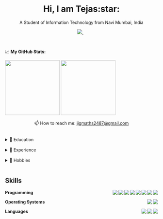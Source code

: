 <h1 align='center'>
 Hi, I am Tejas:star:
</h1>

<p align='center'>
A Student of Information Technology from Navi Mumbai, India
</p>



<p align='center'>
  
  <a href="https://www.linkedin.com/in/tejas-jagdale-02b930217/">
    <img src="https://img.shields.io/badge/linkedin-%230077B5.svg?&style=for-the-badge&logo=linkedin&logoColor=white" />
  </a>&nbsp;&nbsp;
</p>
<br>


📈 **My GitHub Stats:**

<p>
  <img height="180em" src="https://github-readme-stats.vercel.app/api?username=Tejasjagdale&show_icons=true&hide_border=true&&count_private=true&include_all_commits=true" />
  <img height="180em" src="https://github-readme-stats.vercel.app/api/top-langs/?username=Tejasjagdale&exclude_repo=KNN-Image-Classification&show_icons=true&hide_border=true&layout=compact&langs_count=8"/>
</p>



<p align='center'>
  📫 How to reach me: <a href='mailto:jigmaths2487@gmail.com'>jigmaths2487@gmail.com</a>
</p>
<br>
<details>
  <summary>📃 Education</summary>


- ⭐ **High School**\
📘 2007 - 2017\
📍 St. Mary's Multipurpose High School, Vashi, Navi Mumbai
  
 - ⭐ **Junior College**\
👨‍🔬2017 - 2019\
📍 S.S Junior College, Seawoods, Navi Mumbai

- ⭐ **IT Engineering**\
👨‍🎓 2019 - 2023\
📍 Fr. Conceicao Rodrigues Institute of Technology, Vashi, Navi Mumbai
  
</details>
<br>

<details>
  <summary>📃 Experience</summary><br>
 


<img align="right" src="https://img.shields.io/badge/PHP-777BB4?logo=php&logoColor=white" />
<img align="right" src="https://img.shields.io/badge/JavaScript-F7DF1a?logo=JavaScript&logoColor=white" />
<img align="right" src="https://img.shields.io/badge/CSS-1572B6?logo=CSS3&logoColor=white" />
<img align="right" src="https://img.shields.io/badge/HTML 5-E34F26?logo=HTML5&logoColor=white" />


- 👨‍💻 **Internship**\
📆 August 2021\
📍 **The Sparks Foundation** - Navi Mumbai, India
 <br>
<img align="right" src="https://img.shields.io/badge/Reliance Jio-E34F26?logo=Reliance Industries Limited&logoColor=white" />
<img align="right" src="https://img.shields.io/badge/ReactJS-61DAFB?logo=React&logoColor=white" />
<img align="right" src="https://img.shields.io/badge/JavaScript-F7DF1a?logo=JavaScript&logoColor=white" />
<img align="right" src="https://img.shields.io/badge/CSS-1572B6?logo=CSS3&logoColor=white" />
<img align="right" src="https://img.shields.io/badge/HTML 5-E34F26?logo=HTML5&logoColor=white" />
 
 
- 👨‍💻 **Internship**\
📆 August 2021 - October 2021\
📍 **Reliance Jio** - Navi Mumbai, India

 <br>
<img align="right" src="https://img.shields.io/badge/Teams-6264A7?logo=Microsoft Teams&logoColor=white" />

- 👨‍💻 **Meeting Co-ordinator**\
📍 **The Computer Society Of India, FCRIT-IT** - Navi Mumbai, India

</details>

<br>
<details>
  <summary>📃 Hobbies</summary>
<br>

-  **Cycling**
-  **Trekking**
-  **Sports**
-  **Reading**
-  **Anime**
-  **Podcasts and GK**
-  **Music**
</details>

<br>
<p>
 
<h2>Skills</h2>

<img align="right" src="https://img.shields.io/badge/Node.js-339933?logo=Node.js&logoColor=white" />
<img align="right" src="https://img.shields.io/badge/Python-3776AB?logo=python&logoColor=white" />
<img align="right" src="https://img.shields.io/badge/C++-00599C?logo=c%2B%2B&logoColor=white" />
<img align="right" src="https://img.shields.io/badge/C-A8B9CC?logo=c&logoColor=white" />
<img align="right" src="https://img.shields.io/badge/CSS-1572B6?logo=CSS3&logoColor=white" />
<img align="right" src="https://img.shields.io/badge/HTML 5-E34F26?logo=HTML5&logoColor=white" />
<img align="right" src="https://img.shields.io/badge/ReactJS-61DAFB?logo=React&logoColor=white" />
<img align="right" src="https://img.shields.io/badge/JavaScript-F7DF1a?logo=JavaScript&logoColor=white" />

 
**Programming**

<img align="right" src="https://img.shields.io/badge/Windows-0078D6?logo=windows&logoColor=white" />
<img align="right" src="https://img.shields.io/badge/Ubuntu-E95420?logo=ubuntu&logoColor=white" />
 
**Operating Systems**

<img align="right" src="https://img.shields.io/badge/Marathi-0078D6?&logoColor=white" />
<img align="right" src="https://img.shields.io/badge/Hindi-0078D6?&logoColor=white" />
<img align="right" src="https://img.shields.io/badge/English-0078D6?&logoColor=white" />

**Languages**

</details>





